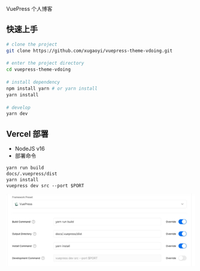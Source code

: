 VuePress 个人博客

## 快速上手

```bash
# clone the project
git clone https://github.com/xugaoyi/vuepress-theme-vdoing.git

# enter the project directory
cd vuepress-theme-vdoing

# install dependency
npm install yarn # or yarn install
yarn install

# develop
yarn dev
```

## Vercel 部署

* NodeJS v16
* 部署命令

```
yarn run build
docs/.vuepress/dist
yarn install
vuepress dev src --port $PORT
```

![img](docs/.vuepress/public/img/vercel_deploy.jpg)
